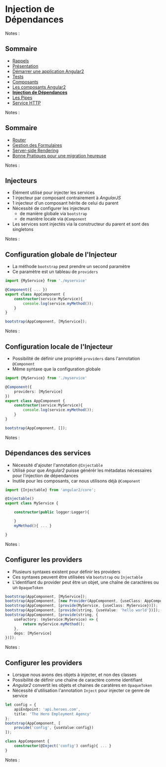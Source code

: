 # Injection de<br>Dépendances

<!-- .slide: class="page-title" -->

Notes :



## Sommaire

<!-- .slide: class="toc" -->

- [Rappels](#/1)
- [Présentation](#/2)
- [Démarrer une application Angular2](#/3)
- [Tests](#/4)
- [Composants](#/5)
- [Les composants Angular2](#/6)
- **[Injection de Dépendances](#/7)**
- [Les Pipes](#/8)
- [Service HTTP](#/9)

Notes :



## Sommaire

<!-- .slide: class="toc" -->

- [Router](#/10)
- [Gestion des Formulaires](#/11)
- [Server-side Rendering](#/12)
- [Bonne Pratiques pour une migration heureuse](#/13)

Notes :



## Injecteurs

- Élément utilisé pour injecter les services
- 1 injecteur par composant contrairement à *AngularJS*
- 1 injecteur d'un composant hérite de celui du parent
- Nécessité de configurer les injecteurs
    - de manière globale via `bootstrap`
    - de manière locale via `@Component`
- Les services sont injectés via la constructeur du parent et sont des singletons

Notes :



## Configuration globale de l'Injecteur

- La méthode `bootstrap` peut prendre un second paramètre
- Ce paramètre est un tableau de `providers`

```typescript
import {MyService} from './myservice'

@Component({ ... })
export class AppComponent {
    constructor(service:MyService){
        console.log(service.myMethod());
    }   
}

bootstrap(AppComponent, [MyService]);
```

Notes :



## Configuration locale de l'Injecteur

- Possibilité de définir une propriété `providers` dans l'annotation `@Component`
- Même syntaxe que la configuration globale

```typescript
import {MyService} from './myservice'

@Component({
    providers: [MyService]
})
export class AppComponent {
    constructor(service:MyService){
        console.log(service.myMethod());
    }   
}

bootstrap(AppComponent, []);
```

Notes :



## Dépendances des services

- Nécessité d'ajouter l'annotation `@Injectable`
- Utilisé pour que *Angular2* puisse générér les métadatas nécessaires pour l'injection de dépendances
- Inutile pour les composants, car nous utilisons déjà `@Component`

```typescript
import {Injectable} from 'angular2/core';

@Injectable()
export class MyService {

    constructor(public logger:Logger){

    }
    myMethod(){ ... }

}
```

Notes :



## Configurer les providers

- Plusieurs syntaxes existent pour définir les providers
- Ces syntaxes peuvent être utilisées via `bootstrap` ou `Injectable`
- L'identifiant du provider peut être un objet, une chaîne de caractères ou un `OpaqueToken`

```typescript
bootstrap(AppComponent, [MyService]);
bootstrap(AppComponent, [new Provider(AppComponent, {useClass: AppComponent})]);
bootstrap(AppComponent, [provide(MyService, {useClass: MyService})]);
bootstrap(AppComponent, [provide(string, {useValue: 'hello world'})]);
bootstrap(AppComponent, [provide(string, {
    useFactory: (myService:MyService) => {
        return myService.myMethod();  
    },
    deps: [MyService]
})]);
```

Notes :



## Configurer les providers

- Lorsque nous avons des objets à injecter, et non des classes
- Possibilité de définir une chaîne de caractère comme identifiant
- *Angular2* convertit les objets et chaines de caratères en `OpaqueToken`
- Nécessité d'utilisation l'annotation `Inject` pour injecter ce genre de service

```typescript
let config = {
    apiEndpoint: 'api.heroes.com',
    title: 'The Hero Employment Agency'
};
bootstrap(AppComponent, [
    provide('config', {useValue:config})
]);

class AppComponent {
    constructor(@Inject('config') config){ ... }
}
```

Notes :



<!-- .slide: class="page-questions" -->
